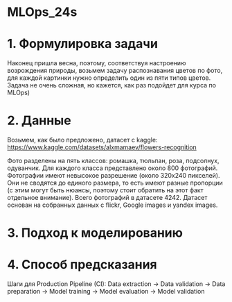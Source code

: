 # MLOps_24s
# 1. Формулировка задачи
Наконец пришла весна, поэтому, соответствуя настроению возрождения природы, возьмем задачу распознавания цветов по фото, для каждой картинки нужно определить один из пяти типов цветов. Задача не очень сложная, но кажется, как раз подойдет для курса по MLOps)
# 2. Данные
Возьмем, как было предложено, датасет с kaggle: https://www.kaggle.com/datasets/alxmamaev/flowers-recognition

Фото разделены на пять классов: ромашка, тюльпан, роза, подсолнух, одуванчик.
Для каждого класса представлено около 800 фотографий. Фотографии имеют невысокое разрешение (около 320x240 пикселей). Они не сводятся до единого размера, то есть имеют разные пропорции (с этим могут быть нюансы, поэтому стоит обратить на этот факт отдельное внимание).
Всего фотографий в датасете 4242.
Датасет основан на собранных данных с flickr, Google images и yandex images.
# 3. Подход к моделированию

# 4. Способ предсказания
Шаги для Production Pipeline (CI): Data extraction -> Data validation -> Data preparation -> Model training -> Model evaluation -> Model validation
